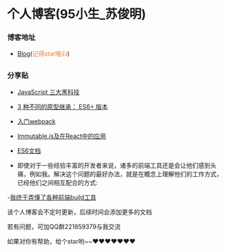# 个人博客(95小生_苏俊明)
### 博客地址
- [Blog](https://github.com/SuJunming/blog/issues)(<span style="color: rgb(243,121,52);">记得star哦👍</span>)
### 分享贴
- [JavaScript 三大黑科技](https://75team.com/post/three-black-tech-in-modern-js.html)

- [3 种不同的原型继承： ES6+ 版本](https://75team.com/post/3-different-kinds-of-prototypal-inheritance-es6-edition.html)

- [入门webpack](http://www.jianshu.com/p/42e11515c10f)

- [Immutable.js及在React中的应用](https://zhenhua-lee.github.io/react/Immutable.html)

- [ES6文档](http://es6.ruanyifeng.com/#docs/intro)

- 即使对于一些经验丰富的开发者来说，诸多的前端工具还是会让他们感到头痛，例如我。解决这个问题的最好办法，就是在概念上理解他们的工作方式，已经他们之间相互配合的方式:

-[我终于弄懂了各种前端build工具](https://sdk.cn/news/5412?hmsr=toutiao.io&utm_medium=toutiao.io&utm_source=toutiao.io)

该个人博客会不定时更新，后续时间会添加更多的文档

若有问题，可加QQ群221859379与我交流

如果对你有帮助，给个star哟~~❤️❤️❤️❤️❤️❤️❤️
